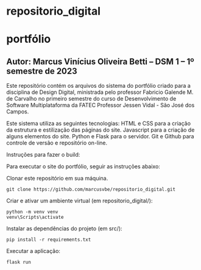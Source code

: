 # repositorio_digital

# portfólio

## Autor: Marcus Vinícius Oliveira Betti  – DSM 1 – 1º semestre de 2023 

Este repositório contém os arquivos do sistema do portfólio criado para a disciplina de Design Digital, ministrada pelo professor Fabricio Galende M. de Carvalho no primeiro semestre do curso de Desenvolvimento de Software Multiplataforma da FATEC Professor Jessen Vidal - São José dos Campos.

Este sistema utiliza as seguintes tecnologias: HTML e CSS para a criação da estrutura e estilização das páginas do site. Javascript para  a criação de alguns elementos do site. Python e Flask para o servidor. Git e Github para controle de versão e repositório on-line. 


Instruções para fazer o build:

Para executar o site do portfólio, seguir as instruções abaixo:

Clonar este repositório em sua máquina. 

	git clone https://github.com/marcusvbe/repositorio_digital.git


Criar e ativar um ambiente virtual (em repositorio_digital/):

	python -m venv venv
	venv\Scripts\activate


Instalar as dependências do projeto (em src/):

	pip install -r requirements.txt


Executar a aplicação:

	flask run
